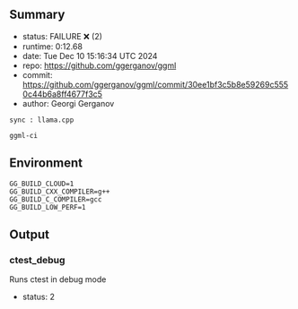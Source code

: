 ## Summary

- status:  FAILURE ❌ (2)
- runtime: 0:12.68
- date:    Tue Dec 10 15:16:34 UTC 2024
- repo:    https://github.com/ggerganov/ggml
- commit:  https://github.com/ggerganov/ggml/commit/30ee1bf3c5b8e59269c5550c44b6a8ff4677f3c5
- author:  Georgi Gerganov
```
sync : llama.cpp

ggml-ci
```

## Environment

```
GG_BUILD_CLOUD=1
GG_BUILD_CXX_COMPILER=g++
GG_BUILD_C_COMPILER=gcc
GG_BUILD_LOW_PERF=1
```

## Output

### ctest_debug

Runs ctest in debug mode
- status: 2
```

```

